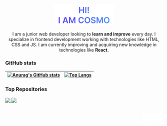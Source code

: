 <div align="center">
<a href="https://cosmoart.github.io">
  <img src="https://github.com/cosmoart/cosmoart/blob/main/assets/hero.webp" alt="Hi!, i am cosmo" width="38%"/>
  </a>
  <p>I am a junior web developer looking to <strong>learn and improve</strong> every day. I specialize in frontend development working
with technologies like HTML, CSS and JS. I am currently improving and acquiring new knowledge in technologies like <strong>React.</strong></p>
</div>

### GitHub stats

| [![Anurag's GitHub stats](https://github-readme-stats.vercel.app/api?username=cosmoart&show_icons=true&theme=github_dark)](https://github.com/anuraghazra/github-readme-stats) | [![Top Langs](https://github-readme-stats.vercel.app/api/top-langs/?username=cosmoart&&show_icons=true&theme=github_dark&layout=compact)](https://github.com/anuraghazra/github-readme-stats) |
| ------------- | ------------- |

### Top Repositories

<a href="https://github.com/CosmoArt/four-card-feature-section-master">
  <img align="center" src="https://github-readme-stats.vercel.app/api/pin/?username=cosmoart&repo=four-card-feature-section-master&show_icons=true&theme=github_dark" />
</a>
<a href="https://github.com/CosmoArt/stats-preview-card-component-main">
  <img align="center" src="https://github-readme-stats.vercel.app/api/pin/?username=cosmoart&repo=stats-preview-card-component-main&show_icons=true&theme=github_dark" />
</a>

<br />
<br />
<br />

<a href="https://www.instagram.com/cosmo_art0/">
  <img align="right" alt="Instagram" width="22px" src="https://github.com/cosmoart/cosmoart/blob/main/assets/instagram.svg" />
</a>
<a href="https://discord.com/users/734087835472232559">
  <img align="right" alt="Discord" width="22px" src="https://github.com/cosmoart/cosmoart/blob/main/assets/discord.svg" />
</a>
<a href="mailto:cosmohydra17@gmail.com">
  <img align="right" alt="Mail" width="22px"  height="27px" src="https://github.com/cosmoart/cosmoart/blob/main/assets/gmail.svg" />
</a>
